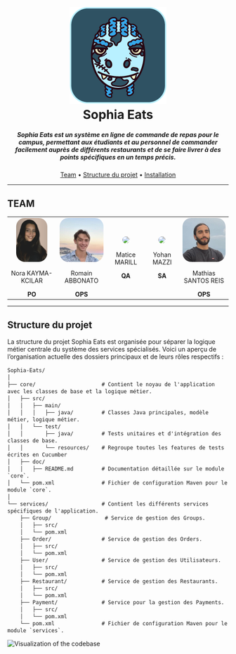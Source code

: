 <h1 align="center">
  <br>
  <img src="core/doc/assets/logo.png">
  <br>
  Sophia Eats
  <br>
</h1>

<h5 align="center">Sophia Eats est un système en ligne de commande de repas pour le campus, 
permettant aux étudiants et au personnel de commander facilement auprès de différents restaurants 
et de se faire livrer à des points spécifiques en un temps précis.</h5>

<p align="center">
  <a href="#team">Team</a> •
  <a href="#structure-du-projet">Structure du projet</a> •
  <a href="#installation">Installation</a> 
</p>

---

## TEAM

<div align="center">
    <table style="border: none;">
        <tr>
            <td align="center" style="border: none;">
                <img src="core/doc/assets/teampics/Nora.png" width="auto" height="100" style="border-radius: 20px;">
                <p>Nora KAYMA-KCILAR</p>
                <span style="font-weight: bold;">PO</span>
            </td>
            <td align="center" style="border: none;">
                <img src="core/doc/assets/teampics/romain.jfif" width="100" height="auto" style="border-radius: 20px;">
                <p>Romain ABBONATO</p>
                <span style="font-weight: bold;">OPS</span>
            </td>
            <td align="center" style="border: none;">
                <img src="core/doc/assets/teampics/matice.png" width="auto" height="100" style="border-radius: 20px;">
                <p>Matice MARILL</p>
                <span style="font-weight: bold;">QA</span>
            </td>
            <td align="center" style="border: none;">
                <img src="core/doc/assets/teampics/yohan.png" width="100" height="auto" style="border-radius: 20px;">
                <p>Yohan MAZZI</p>
                <span style="font-weight: bold;">SA</span>
            </td>
            <td align="center" style="border: none;">
                <img src="core/doc/assets/teampics/mathias.png" width="100" height="auto" style="border-radius: 20px;">
                <p>Mathias SANTOS REIS</p>
                <span style="font-weight: bold;">OPS</span>
            </td>
        </tr>
    </table>
</div>

---

## Structure du projet

La structure du projet Sophia Eats est organisée pour séparer la logique métier centrale du système des services spécialisés. Voici un aperçu de l’organisation actuelle des dossiers principaux et de leurs rôles respectifs :

```plaintext
Sophia-Eats/
│
├── core/                     # Contient le noyau de l'application avec les classes de base et la logique métier.
│   ├── src/
│   │   ├── main/
│   │   │   ├── java/         # Classes Java principales, modèle métier, logique métier.
│   │   └── test/
│   │       ├── java/         # Tests unitaires et d'intégration des classes de base.
│   │       └── resources/    # Regroupe toutes les features de tests écrites en Cucumber
│   ├── doc/
│   │   ├── README.md         # Documentation détaillée sur le module `core`.
│   └── pom.xml               # Fichier de configuration Maven pour le module `core`.
│
└── services/                 # Contient les différents services spécifiques de l'application.
    ├── Group/                 # Service de gestion des Groups.
    │   ├── src/
    │   └── pom.xml
    ├── Order/                # Service de gestion des Orders.
    │   ├── src/
    │   └── pom.xml
    ├── User/                 # Service de gestion des Utilisateurs.
    │   ├── src/
    │   └── pom.xml
    ├── Restaurant/           # Service de gestion des Restaurants.
    │   ├── src/
    │   └── pom.xml
    ├── Payment/              # Service pour la gestion des Payments.
    │   ├── src/
    │   └── pom.xml
    └── pom.xml               # Fichier de configuration Maven pour le module `services`.
```
![Visualization of the codebase](./diagram.svg)

